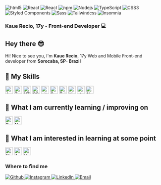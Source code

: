 <p>
<img  alt="html5"  src="https://img.shields.io/badge/-HTML5-E34F26?style=flat-square&logo=html5&logoColor=white" /> <img  alt="React"  src="https://img.shields.io/badge/-React-45b8d8?style=flat-square&logo=react&logoColor=white" /> <img  alt="React"  src="https://img.shields.io/badge/-React_Native-61DBFB?style=flat-square&logo=react&logoColor=white" / <img  alt="Javascript"  src="https://img.shields.io/badge/-javascript-F0DB4F?style=flat-square&logo=javascript&logoColor=404040" /> <img  alt="npm"  src="https://img.shields.io/badge/-NPM-CB3837?style=flat-square&logo=npm&logoColor=white" /> <img  alt="Nodejs"  src="https://img.shields.io/badge/-Nodejs-43853d?style=flat-square&logo=Node.js&logoColor=white" /> <img  alt="TypeScript"  src="https://img.shields.io/badge/-TypeScript-007ACC?style=flat-square&logo=typescript&logoColor=white" /> <img  alt="CSS3"  src="https://img.shields.io/badge/-CSS3-1572B6?style=flat-square&logo=CSS3&logoColor=white" /> <img  alt="Styled Components"  src="https://img.shields.io/badge/-Styled_Components-db7092?style=flat-square&logo=styled-components&logoColor=white" /> <img  alt="Sass"  src="https://img.shields.io/badge/-Sass-CC6699?style=flat-square&logo=sass&logoColor=white" /> <img  alt="Tailwindcss"  src="https://img.shields.io/badge/-tailwindcss-07B6D5?style=flat-square&logo=tailwindcss&logoColor=white" /> <img  alt="Insomnia"  src="https://img.shields.io/badge/-Insomnia-5849BE?style=flat-square&logo=insomnia&logoColor=white" />
</p>

### Kaue Recio, 17y - Front-end Developer 💻

## Hey there 😎
Hi! Nice to see you, I'm **Kaue Recio**, 17y Web and Mobile Front-end developer from **Sorocaba, SP- Brazil**

## 🥇 My Skills
<img  src="https://img.shields.io/badge/JavaScript-282C34?logo=javascript&logoColor=F7DF1E"  alt="JavaScript logo"  title="JavaScript"  height="25" /> <img  src="https://img.shields.io/badge/TypeScript-282C34?logo=typescript&logoColor=3178C6"  alt="TypeScript logo"  title="TypeScript"  height="25" /> <img  src="https://img.shields.io/badge/HTML5-282C34?logo=html5&logoColor=E34F26"  alt="HTML5 logo"  title="HTML5"  height="25" /> <img  src="https://img.shields.io/badge/CSS3-282C34?logo=css3&logoColor=1572B6"  alt="CSS3 logo"  title="CSS3"  height="25" /> <img  src="https://img.shields.io/badge/github-282C34?logo=gitHub&logoColor=F05032"  alt="github logo"  title="Github logo"  height="25" /> <img  src="https://img.shields.io/badge/Sass-282C34?logo=sass&logoColor=CC6699"  alt="Sass logo"  title="Sass"  height="25" /> <img  src="https://img.shields.io/badge/Tailwind%20CSS-282C34?logo=tailwind-css&logoColor=38B2AC"  alt="Tailwind CSS logo"  title="Tailwind CSS"  height="25" /> <img  src="https://img.shields.io/badge/VS%20Code-282C34?logo=visual-studio-code&logoColor=007ACC"  alt="Visual Studio Code logo"  title="Visual Studio Code"  height="25" /> <img  src="https://img.shields.io/static/v1?label=&message=styled-components&color=282C34&logo=styled-components&logoColor=DB7093"  alt="styled-components logo"  title="styled-components"  height="25" /> <img  src="https://img.shields.io/badge/Node.js-282C34?logo=node.js&logoColor=339933"  alt="Node.js logo"  title="Node.js"  height="25" />

## 📖 What I am currently learning / improving on
<img  src="https://img.shields.io/badge/React Native-282C34?logo=react&logoColor=61DAFB"  alt="React Native logo"  title="React Native"  height="25" /> <img  src="https://img.shields.io/badge/Next.js-282C34?logo=next.js&logoColor=FFFFFF"  alt="Next.js logo"  title="Next.js"  height="25" />

## 👾 What I am interested in learning at some point
<img  src="https://img.shields.io/badge/Flutter-282C34?logo=flutter&logoColor=02569B"  alt="Flutter logo"  title="Flutter"  height="25" /> <img  src="https://img.shields.io/badge/Angular-282C34?logo=angular&logoColor=dd1b16"  alt="Angular logo"  title="Angular.js"  height="25" /> <img  src="https://img.shields.io/badge/Vue-282C34?logo=vue.js&logoColor=41B883"  alt="Vue.js logo"  title="Angular.js"  height="25" />

### Where to find me
<p>
<a  href="https://github.com/reciokaue"  target="_blank"><img  alt="Github"  src="https://img.shields.io/badge/GitHub-%2312100E.svg?&style=for-the-badge&logo=Github&logoColor=white" /></a><a  href="https://www.instagram.com/kauerecio/"  target="_blank"> <img  alt="Instagram"  src="https://img.shields.io/badge/instagram-E1306C?&style=for-the-badge&logo=instagram&logoColor=white" /></a><a  href="https://www.linkedin.com/in/kaue-recio/"  target="_blank"> <img  alt="LinkedIn"  src="https://img.shields.io/badge/linkedin-%230077B5.svg?&style=for-the-badge&logo=linkedin&logoColor=white" /> </a> <a  href="mailto:kaue.carpim@gmail.com"><img  alt="Email"  src="https://img.shields.io/badge/-Gmail-c14438?style=for-the-badge&logo=Gmail&logoColor=white&link" /> </a>
</p>
